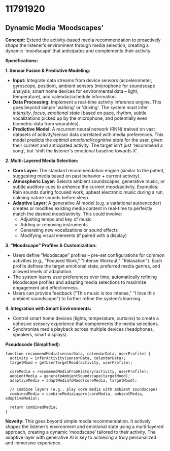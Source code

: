 # 11791920

## Dynamic Media ‘Moodscapes’

**Concept:** Extend the activity-based media recommendation to proactively *shape* the listener’s environment through media selection, creating a dynamic ‘moodscape’ that anticipates and complements their activity.

**Specifications:**

**1. Sensor Fusion & Predictive Modeling:**

*   **Input:** Integrate data streams from device sensors (accelerometer, gyroscope, position), ambient sensors (microphone for soundscape analysis, smart home devices for environmental data – light, temperature), and calendar/schedule information.
*   **Data Processing:** Implement a real-time activity inference engine. This goes beyond simple 'walking' or 'driving'. The system must infer *intensity*, *focus*, *emotional state* (based on pace, rhythm, subtle vocalizations picked up by the microphone, and potentially even biometric data from wearables).
*   **Predictive Model:** A recurrent neural network (RNN) trained on vast datasets of activity/sensor data correlated with media preferences. This model predicts the *optimal emotional/cognitive state* for the user, given their current and anticipated activity.  The target isn’t just 'recommend a song', but ‘shift the listener's emotional baseline towards X’.

**2. Multi-Layered Media Selection:**

*   **Core Layer:**  The standard recommendation engine (similar to the patent, suggesting media based on past behavior + current activity).
*   **Atmospheric Layer:**  Selects ambient soundscapes, generative music, or subtle auditory cues to *enhance* the current mood/activity.  Examples:  Rain sounds during focused work, upbeat electronic music during a run, calming nature sounds before sleep.
*   **Adaptive Layer:** A generative AI model (e.g. a variational autoencoder) creates or modifies existing media content in real-time to perfectly match the desired mood/activity.  This could involve:
    *   Adjusting tempo and key of music
    *   Adding or removing instruments
    *   Generating new vocalizations or sound effects
    *   Modifying visual elements (if paired with a display)

**3.  "Moodscape" Profiles & Customization:**

*   Users define “Moodscape” profiles – pre-set configurations for common activities (e.g., "Focused Work," "Intense Workout," "Relaxation"). Each profile defines the target emotional state, preferred media genres, and allowed levels of adaptation.
*   The system learns user preferences over time, automatically refining Moodscape profiles and adapting media selections to maximize engagement and effectiveness.
*   Users can provide feedback ("This music is too intense," "I love this ambient soundscape") to further refine the system’s learning.

**4.  Integration with Smart Environments:**

*   Control smart home devices (lights, temperature, curtains) to create a cohesive sensory experience that complements the media selections.
*   Synchronize media playback across multiple devices (headphones, speakers, smart displays).

**Pseudocode (Simplified):**

```
function recommendMedia(sensorData, calendarData, userProfile) {
  activity = inferActivity(sensorData, calendarData);
  targetMood = getUserTargetMood(activity, userProfile);
  
  coreMedia = recommendMediaFromHistory(activity, userProfile);
  ambientMedia = generateAmbientSoundscape(targetMood);
  adaptiveMedia = adaptMediaToMood(coreMedia, targetMood);
  
  // Combine layers (e.g., play core media with ambient soundscape)
  combinedMedia = combineMediaLayers(coreMedia, ambientMedia, adaptiveMedia);
  
  return combinedMedia;
}
```

**Novelty:** This goes beyond simple media recommendation. It actively *shapes* the listener’s environment and emotional state using a multi-layered approach, creating a dynamic ‘moodscape’ tailored to their activity. The adaptive layer with generative AI is key to achieving a truly personalized and immersive experience.